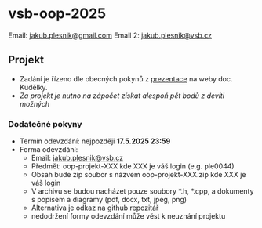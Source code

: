 # vsb-oop-2025

Email: jakub.plesnik@gmail.com
Email 2: jakub.plesnik@vsb.cz


## Projekt 

- Zadání je řízeno dle obecných pokynů z [prezentace](https://homel.vsb.cz/~kud007/lectures/oop_project.pdf) na weby doc. Kudělky.
- *Za projekt je nutno na zápočet získat alespoň pět bodů z devíti možných*

### Dodatečné pokyny
- Termín odevzdání: nejpozději __17.5.2025 23:59__
- Forma odevzdání:
  - Email: jakub.plesnik@vsb.cz
  - Předmět: oop-projekt-XXX kde XXX je váš login (e.g. ple0044)
  - Obsah bude zip soubor s názvem oop-projekt-XXX.zip kde XXX je váš login
  - V archivu se budou nacházet pouze soubory *.h, *.cpp, a dokumenty s popisem a diagramy (pdf, docx, txt, jpeg, png)
  - Alternativa je odkaz na github repozitář
  - nedodržení formy odevzdání může vést k neuznání projektu